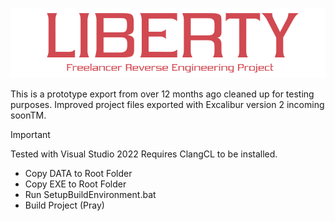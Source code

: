 ![Liberty](/Docs/Banner.png)

This is a prototype export from over 12 months ago cleaned up for testing purposes.
Improved project files exported with Excalibur version 2 incoming soonTM.

> [!IMPORTANT]
> Tested with Visual Studio 2022
> Requires ClangCL to be installed.

* Copy DATA to Root Folder
* Copy EXE to Root Folder
* Run SetupBuildEnvironment.bat
* Build Project (Pray)
